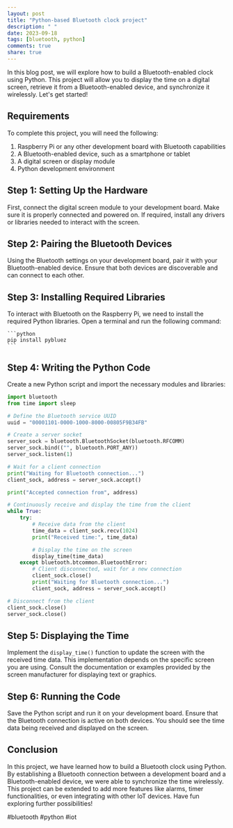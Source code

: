 ```yaml
---
layout: post
title: "Python-based Bluetooth clock project"
description: " "
date: 2023-09-18
tags: [bluetooth, python]
comments: true
share: true
---
```


In this blog post, we will explore how to build a Bluetooth-enabled clock using Python. This project will allow you to display the time on a digital screen, retrieve it from a Bluetooth-enabled device, and synchronize it wirelessly. Let's get started!

## Requirements

To complete this project, you will need the following:

1. Raspberry Pi or any other development board with Bluetooth capabilities
2. A Bluetooth-enabled device, such as a smartphone or tablet
3. A digital screen or display module
4. Python development environment

## Step 1: Setting Up the Hardware 

First, connect the digital screen module to your development board. Make sure it is properly connected and powered on. If required, install any drivers or libraries needed to interact with the screen.

## Step 2: Pairing the Bluetooth Devices

Using the Bluetooth settings on your development board, pair it with your Bluetooth-enabled device. Ensure that both devices are discoverable and can connect to each other.

## Step 3: Installing Required Libraries

To interact with Bluetooth on the Raspberry Pi, we need to install the required Python libraries. Open a terminal and run the following command:

    ```python
    pip install pybluez
    ```

## Step 4: Writing the Python Code

Create a new Python script and import the necessary modules and libraries:

```python
import bluetooth
from time import sleep

# Define the Bluetooth service UUID
uuid = "00001101-0000-1000-8000-00805F9B34FB"

# Create a server socket
server_sock = bluetooth.BluetoothSocket(bluetooth.RFCOMM)
server_sock.bind(("", bluetooth.PORT_ANY))
server_sock.listen(1)

# Wait for a client connection
print("Waiting for Bluetooth connection...")
client_sock, address = server_sock.accept()

print("Accepted connection from", address)

# Continuously receive and display the time from the client
while True:
    try:
        # Receive data from the client
        time_data = client_sock.recv(1024)
        print("Received time:", time_data)

        # Display the time on the screen
        display_time(time_data)
    except bluetooth.btcommon.BluetoothError:
        # Client disconnected, wait for a new connection
        client_sock.close()
        print("Waiting for Bluetooth connection...")
        client_sock, address = server_sock.accept()

# Disconnect from the client
client_sock.close()
server_sock.close()
```

## Step 5: Displaying the Time

Implement the `display_time()` function to update the screen with the received time data. This implementation depends on the specific screen you are using. Consult the documentation or examples provided by the screen manufacturer for displaying text or graphics.

## Step 6: Running the Code

Save the Python script and run it on your development board. Ensure that the Bluetooth connection is active on both devices. You should see the time data being received and displayed on the screen.

## Conclusion

In this project, we have learned how to build a Bluetooth clock using Python. By establishing a Bluetooth connection between a development board and a Bluetooth-enabled device, we were able to synchronize the time wirelessly. This project can be extended to add more features like alarms, timer functionalities, or even integrating with other IoT devices. Have fun exploring further possibilities!

#bluetooth #python #iot